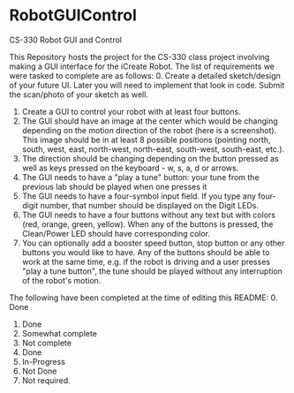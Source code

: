 # RobotGUIControl
CS-330 Robot GUI and Control 

This Repository hosts the project for the CS-330 class project involving making a GUI interface for the iCreate Robot.
The list of requirements we were tasked to complete are as follows:
0. Create a detailed sketch/design of your future UI. Later you will need to implement that look in code. Submit the scan/photo of your sketch as well.
1. Create a GUI to control your robot with at least four buttons.
2. The GUI should have an image at the center which would be changing depending on the motion direction of the robot (here is a screenshot). This image should be in at least 8 possible positions (pointing north, south, west, east, north-west, north-east, south-west, south-east, etc.).
3. The direction should be changing depending on the button pressed as well as keys pressed on the keyboard - w, s, a, d or arrows.
4. The GUI needs to have a "play a tune" button: your tune from the previous lab should be played when one presses it
5. The GUI needs to have a four-symbol input field. If you type any four-digit number, that number should be displayed on the Digit LEDs.
6. The GUI needs to have a four buttons without any text but with colors (red, orange, green, yellow). When any of the buttons is pressed, the Clean/Power LED should have corresponding color.
7. You can optionally add a booster speed button, stop button or any other buttons you would like to have.
Any of the buttons should be able to work at the same time, e.g. if the robot is driving and a user presses "play a tune button", the tune should be played without any interruption of the robot's motion.

The following have been completed at the time of editing this README:
0. Done
1. Done
2. Somewhat complete
3. Not complete
4. Done
5. In-Progress
6. Not Done
7. Not required.
